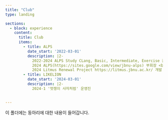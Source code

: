 ```yaml
---
title: "Club"
type: landing

sections:
  - block: experience
    content:
      title: Club
      items:
        - title: ALPS
          date_start: '2022-03-01'
          description: |2-
            2022-2024 ALPS Study CLang, Basic, Intermediate, Exercise 참여
            2024 ALPS(https://sites.google.com/view/jbnu-alps) 부회장 <br>
            2024 Litmus Renewal Project https://litmus.jbnu.ac.kr/ 개발, 유지보수 참여
        - title: LIKELION
          date_start: '2024-03-01'
          description: |2-
            2024-1 '멋쟁이 사자처럼' 운영진
            

---
```


이 폴더에는 동아리에 대한 내용이 들어갑니다.
